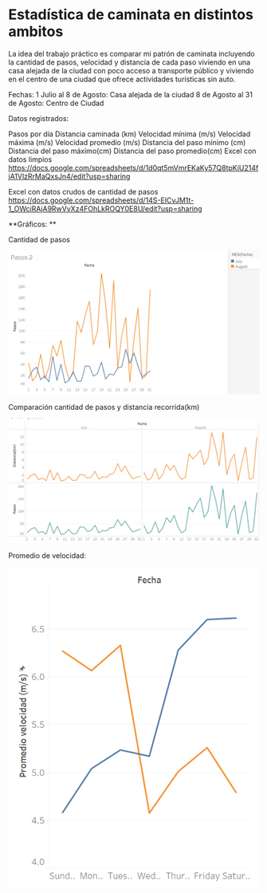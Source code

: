 # Estadística de caminata en distintos ambitos
La idea del trabajo práctico es comparar mi patrón de caminata incluyendo la cantidad de pasos, velocidad y distancia de cada paso viviendo en una casa alejada de la ciudad con poco acceso a transporte público y viviendo en el centro de una ciudad que ofrece actividades turísticas sin auto.

Fechas: 1 Julio al 8 de Agosto: Casa alejada de la ciudad 8 de Agosto al 31 de Agosto: Centro de Ciudad

Datos registrados:

Pasos por día
Distancia caminada (km)
Velocidad mínima (m/s)
Velocidad máxima (m/s)
Velocidad promedio (m/s)
Distancia del paso mínimo (cm)
Distancia del paso máximo(cm)
Distancia del paso promedio(cm)
Excel con datos limpios https://docs.google.com/spreadsheets/d/1d0qt5mVmrEKaKy57Q8tpKiU214fjA1VlzRrMaQxsJn4/edit?usp=sharing

Excel con datos crudos de cantidad de pasos https://docs.google.com/spreadsheets/d/14S-EICvJM1t-1_OWciRAjA9RwVvXz4FOhLkROQY0E8U/edit?usp=sharing





**Gráficos:
**

Cantidad de pasos

![name-of-you-image](https://github.com/jsotoacebal/pdata/blob/main/Pasos.png)


Comparación cantidad de pasos y distancia recorrida(km)

![name-of-you-image](https://github.com/jsotoacebal/pdata/blob/main/pasos%20y%20distancia.png)


Promedio de velocidad:

![name-of-you-image](https://github.com/jsotoacebal/pdata/blob/main/promedio%20velocidad.png)


